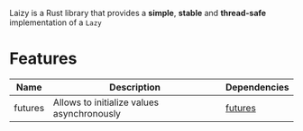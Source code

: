 Laizy is a Rust library that provides a **simple**, **stable** and **thread-safe** implementation of a ```Lazy```

# Features
| Name    | Description                                | Dependencies                                |
| ------- | ------------------------------------------ | ------------------------------------------- |
| futures | Allows to initialize values asynchronously | [futures](https://crates.io/crates/futures) |